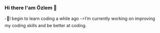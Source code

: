 ### Hi there I'am Özlem 👋
-🌱I begin to learn coding a while ago
-⚡I’m currently working on improving my coding skills and be better at coding.
<!--
**ozlemxates/ozlemxates** is a ✨ _special_ ✨ repository because its `README.md` (this file) appears on your GitHub profile.


